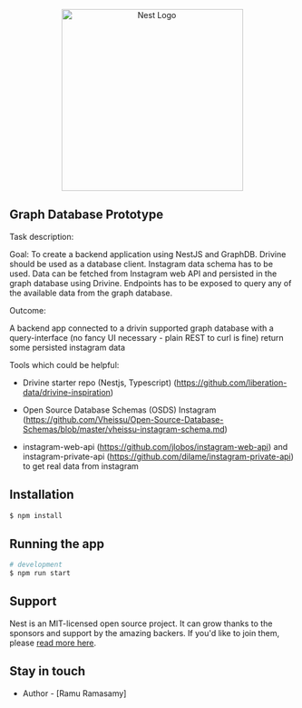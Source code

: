 <p align="center">
  <a href="http://nestjs.com/" target="blank"><img src="https://nestjs.com/img/logo_text.svg" width="320" alt="Nest Logo" /></a>
</p>

[travis-image]: https://api.travis-ci.org/nestjs/nest.svg?branch=master
[travis-url]: https://travis-ci.org/nestjs/nest
[linux-image]: https://img.shields.io/travis/nestjs/nest/master.svg?label=linux

  <!--[![Backers on Open Collective](https://opencollective.com/nest/backers/badge.svg)](https://opencollective.com/nest#backer)
  [![Sponsors on Open Collective](https://opencollective.com/nest/sponsors/badge.svg)](https://opencollective.com/nest#sponsor)-->

## Graph Database Prototype

Task description:

Goal: To create a backend application using NestJS and GraphDB. Drivine should be used as a database client. Instagram data schema has to be used. Data can be fetched from Instagram web API and persisted in the graph database using Drivine. Endpoints has to be exposed to query any of the available data from the graph database.

Outcome:

A backend app connected to a drivin supported graph database with a query-interface (no fancy UI necessary - plain REST to curl is fine) return some persisted instagram data

Tools which could be helpful:

- Drivine starter repo (Nestjs, Typescript) (https://github.com/liberation-data/drivine-inspiration)

- Open Source Database Schemas (OSDS) Instagram (https://github.com/Vheissu/Open-Source-Database-Schemas/blob/master/vheissu-instagram-schema.md)

- instagram-web-api (https://github.com/jlobos/instagram-web-api) and instagram-private-api (https://github.com/dilame/instagram-private-api) to get real data from instagram

## Installation

```bash
$ npm install
```

## Running the app

```bash
# development
$ npm run start

```

## Support

Nest is an MIT-licensed open source project. It can grow thanks to the sponsors and support by the amazing backers. If you'd like to join them, please [read more here](https://docs.nestjs.com/support).

## Stay in touch

- Author - [Ramu Ramasamy]
